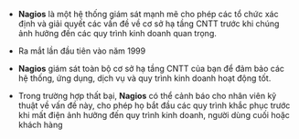 * **Nagios** là một hệ thống giám sát mạnh mẽ cho phép các tổ chức xác định và giải quyết các vấn đề về cơ sở hạ tầng CNTT trước khi chúng ảnh hưởng đến các quy trình kinh doanh quan trọng.

* Ra mắt lần đầu tiên vào năm 1999

* **Nagios** giám sát toàn bộ cơ sở hạ tầng CNTT của bạn để đảm bảo các hệ thống, ứng dụng, dịch vụ và quy trình kinh doanh hoạt động tốt.

* Trong trường hợp thất bại, **Nagios** có thể cảnh báo cho nhân viên kỹ thuật về vấn đề này, cho phép họ bắt đầu các quy trình khắc phục trước khi mất điện ảnh hưởng đến quy trình kinh doanh, người dùng cuối hoặc khách hàng